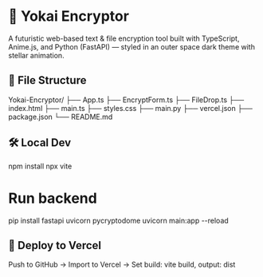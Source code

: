 # 🚀 Yokai Encryptor

A futuristic web-based text & file encryption tool built with TypeScript, Anime.js, and Python (FastAPI) — styled in an outer space dark theme with stellar animation.

## 📁 File Structure

Yokai-Encryptor/
├── App.ts
├── EncryptForm.ts
├── FileDrop.ts
├── index.html
├── main.ts
├── styles.css
├── main.py
├── vercel.json
├── package.json
└── README.md

## 🛠 Local Dev

npm install
npx vite

# Run backend
pip install fastapi uvicorn pycryptodome
uvicorn main:app --reload

## 🚀 Deploy to Vercel

Push to GitHub → Import to Vercel → Set build: vite build, output: dist